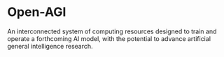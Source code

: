 # Open-AGI
An interconnected system of computing resources designed to train and operate a forthcoming AI model, with the potential to advance artificial general intelligence research.
